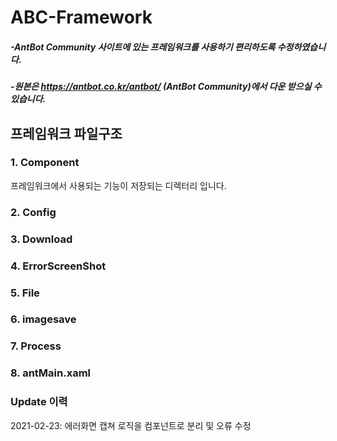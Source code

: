 # ABC-Framework
##### -AntBot Community 사이트에 있는 프레임워크를 사용하기 편리하도록 수정하였습니다.
##### -원본은 https://antbot.co.kr/antbot/ (AntBot Community)에서 다운 받으실 수 있습니다.

## 프레임워크 파일구조

### 1. Component

  프레임워크에서 사용되는 기능이 저장되는 디렉터리 입니다.

### 2. Config
### 3. Download
### 4. ErrorScreenShot
### 5. File
### 6. imagesave
### 7. Process
### 8. antMain.xaml

### Update 이력
2021-02-23: 에러화면 캡쳐 로직을 컴포넌트로 분리 및 오류 수정
